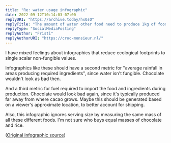 ```yaml
---
title: "Re: water usage infographic"
date: 2022-09-12T10:14:03-07:00
replyURI: "https://archive.today/hxOsO"
replyTitle: "The amount of water other food need to produce 1kg of food"
replyType: "SocialMediaPosting"
replyAuthor: "Fristi"
replyAuthorURI: "https://croc-monsieur.nl/"
---
```

I have mixed feelings about infographics that reduce ecological footprints to single scalar non-fungible values.

Infographics like these should have a second metric for "average rainfall in areas producing required ingredients", since water isn't fungible. Chocolate wouldn't look as bad then.

And a third metric for fuel required to import the food and ingredients during production. Chocolate would look bad again, since it's typically produced far away from where cacao grows. Maybe this should be generated based on a viewer's approximate location, to better account for shipping.

Also, this infographic ignores serving size by measuring the same mass of all these different foods. I'm not sure who buys equal masses of chocolate and rice.

([Original infographic source](https://www.tromsite.com/books/#flipbook-df_6707/34))


